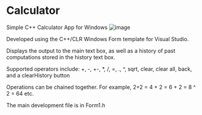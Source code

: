 # Calculator
Simple C++ Calculator App for Windows
![image](https://user-images.githubusercontent.com/115193664/201498535-92cc2105-2c95-4b42-914d-1ec2b2c49bf9.png)

Developed using the C++/CLR Windows Form template for Visual Studio.

Displays the output to the main text box, as well as a history of past computations stored in the history text box. 

Supported operators include: +, -, +-, *, /, =, ., ^, sqrt, clear, clear all, back, and a clearHistory button

Operations can be chained together. For example, 2+2 = 4 + 2 = 6 + 2 = 8 ^ 2 = 64 etc.

The main development file is in Form1.h

